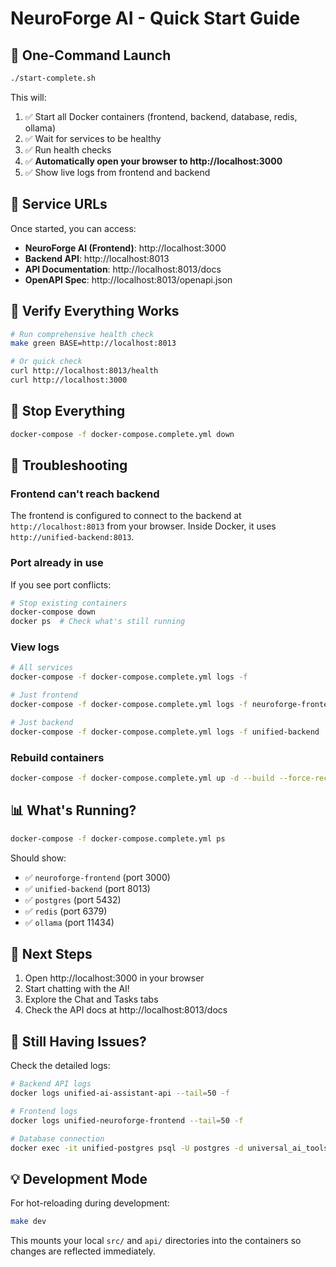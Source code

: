 # NeuroForge AI - Quick Start Guide

## 🚀 One-Command Launch

```bash
./start-complete.sh
```

This will:
1. ✅ Start all Docker containers (frontend, backend, database, redis, ollama)
2. ✅ Wait for services to be healthy
3. ✅ Run health checks
4. ✅ **Automatically open your browser to http://localhost:3000**
5. ✅ Show live logs from frontend and backend

## 📍 Service URLs

Once started, you can access:

- **NeuroForge AI (Frontend)**: http://localhost:3000
- **Backend API**: http://localhost:8013
- **API Documentation**: http://localhost:8013/docs
- **OpenAPI Spec**: http://localhost:8013/openapi.json

## 🧪 Verify Everything Works

```bash
# Run comprehensive health check
make green BASE=http://localhost:8013

# Or quick check
curl http://localhost:8013/health
curl http://localhost:3000
```

## 🛑 Stop Everything

```bash
docker-compose -f docker-compose.complete.yml down
```

## 🔧 Troubleshooting

### Frontend can't reach backend
The frontend is configured to connect to the backend at `http://localhost:8013` from your browser.
Inside Docker, it uses `http://unified-backend:8013`.

### Port already in use
If you see port conflicts:
```bash
# Stop existing containers
docker-compose down
docker ps  # Check what's still running
```

### View logs
```bash
# All services
docker-compose -f docker-compose.complete.yml logs -f

# Just frontend
docker-compose -f docker-compose.complete.yml logs -f neuroforge-frontend

# Just backend
docker-compose -f docker-compose.complete.yml logs -f unified-backend
```

### Rebuild containers
```bash
docker-compose -f docker-compose.complete.yml up -d --build --force-recreate
```

## 📊 What's Running?

```bash
docker-compose -f docker-compose.complete.yml ps
```

Should show:
- ✅ `neuroforge-frontend` (port 3000)
- ✅ `unified-backend` (port 8013)
- ✅ `postgres` (port 5432)
- ✅ `redis` (port 6379)
- ✅ `ollama` (port 11434)

## 🎯 Next Steps

1. Open http://localhost:3000 in your browser
2. Start chatting with the AI!
3. Explore the Chat and Tasks tabs
4. Check the API docs at http://localhost:8013/docs

## 🐛 Still Having Issues?

Check the detailed logs:
```bash
# Backend API logs
docker logs unified-ai-assistant-api --tail=50 -f

# Frontend logs
docker logs unified-neuroforge-frontend --tail=50 -f

# Database connection
docker exec -it unified-postgres psql -U postgres -d universal_ai_tools -c "\l"
```

## 💡 Development Mode

For hot-reloading during development:
```bash
make dev
```

This mounts your local `src/` and `api/` directories into the containers so changes are reflected immediately.
